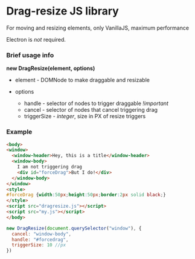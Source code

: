 # Drag-resize JS library

For moving and resizing elements, only VanillaJS, maximum performance

Electron is _not_ required.

### Brief usage info

**new DragResize(element, options)**

 - element - DOMNode to make draggable and resizable
 - options
 
   - handle - selector of nodes to trigger draggable _!important_
   - cancel - selector of nodes that cancel triggering drag
   - triggerSize - _integer_, size in PX of resize triggers
 
### Example
```html
<body>
<window>
  <window-header>Hey, this is a title</window-header>
  <window-body>
    I am not triggering drag
    <div id="forceDrag">But I do!</div>
  </window-body>
</window>
<style>
#forceDrag {width:50px;height:50px;border:2px solid black;}
</style>
<script src="dragresize.js"></script>
<script src="my.js"></script>
</body>
```
```javascript
new DragResize(document.querySelector("window"), {
  cancel: "window-body",
  handle: "#forcedrag",
  triggerSize: 10 //px
})
```